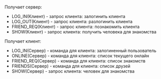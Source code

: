 Получает сервер:
* LOG_IN(Клиент) - запрос клиента: залогинить клиента
* LOG_OUT(Клиент) - запрос клиента: разлогинить клиента
* FRIEND_REQ(Клиент) - запрос клиента: познакомить клиента
* SHOW(Клиент) - запрос клиента: получить человека для знакомства

Получает клиент:
* LOG_IN(Сервер) - команда для клиента: залогиненный пользователь
* ONLINE(Сервер) - команда для клиента: список текущего онлайн
* FRIEND_REQ(Сервер) - команда для клиента: список знакомств
* FRIENDS(Сервер) - команда для клиента: список друзей
* SHOW(Сервер) - запрос клиента: человек для знакомства
